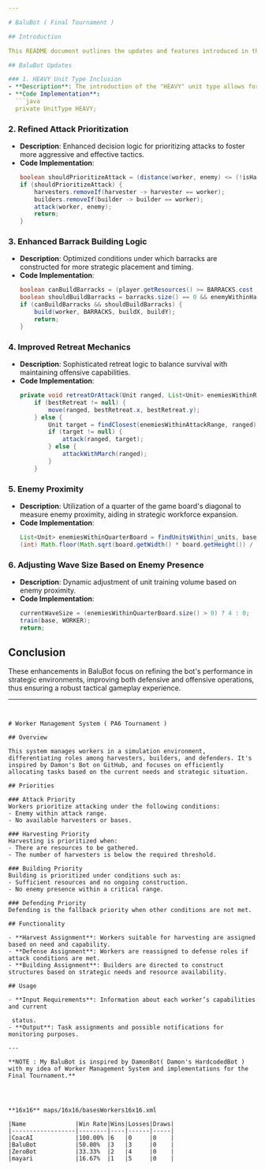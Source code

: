 ```yaml
---

# BaluBot ( Final Tournament ) 

## Introduction

This README document outlines the updates and features introduced in the latest version of BaluBot. This version emphasizes improvements in unit management, tactical decision-making, and strategic capabilities, enhancing gameplay in a competitive environment.

## BaluBot Updates

### 1. HEAVY Unit Type Inclusion
- **Description**: The introduction of the "HEAVY" unit type allows for more diverse tactical approaches.
- **Code Implementation**:
  ```java
  private UnitType HEAVY;
  ```

### 2. Refined Attack Prioritization
- **Description**: Enhanced decision logic for prioritizing attacks to foster more aggressive and effective tactics.
- **Code Implementation**:
  ```java
  boolean shouldPrioritizeAttack = (distance(worker, enemy) <= (!isHarvester ? (worker.getAttackRange() + 3) : worker.getAttackRange()) || (enemyBase == null && !isHarvester)) || base == null;
  if (shouldPrioritizeAttack) {
      harvesters.removeIf(harvester -> harvester == worker);
      builders.removeIf(builder -> builder == worker);
      attack(worker, enemy);
      return;
  }
  ```

### 3. Enhanced Barrack Building Logic
- **Description**: Optimized conditions under which barracks are constructed for more strategic placement and timing.
- **Code Implementation**:
  ```java
  boolean canBuildBarracks = (player.getResources() >= BARRACKS.cost + WORKER.cost && enemyBase != null && builders.size() == 0 && !isBarracksBuilding && harvesters.size() == harvestersNeeded && (!isHarvester || workers.size() >= 2)) || isBuilder;
  boolean shouldBuildBarracks = barracks.size() == 0 && enemyWithinHalfOfMap == null;
  if (canBuildBarracks && shouldBuildBarracks) {
      build(worker, BARRACKS, buildX, buildY);
      return;
  }
  ```

### 4. Improved Retreat Mechanics
- **Description**: Sophisticated retreat logic to balance survival with maintaining offensive capabilities.
- **Code Implementation**:
  ```java
  private void retreatOrAttack(Unit ranged, List<Unit> enemiesWithinReducedAttackRange, List<Unit> enemiesWithinAttackRange) {
      if (bestRetreat != null) {
          move(ranged, bestRetreat.x, bestRetreat.y);
      } else {
          Unit target = findClosest(enemiesWithinAttackRange, ranged);
          if (target != null) {
              attack(ranged, target);
          } else {
              attackWithMarch(ranged);
          }
      }
  ```

### 5. Enemy Proximity
- **Description**: Utilization of a quarter of the game board's diagonal to measure enemy proximity, aiding in strategic workforce expansion.
- **Code Implementation**:
  ```java
  List<Unit> enemiesWithinQuarterBoard = findUnitsWithin(_units, base,
  (int) Math.floor(Math.sqrt(board.getWidth() * board.getHeight()) / 4));
  ```

### 6. Adjusting Wave Size Based on Enemy Presence
- **Description**: Dynamic adjustment of unit training volume based on enemy proximity.
- **Code Implementation**:
  ```java
  currentWaveSize = (enemiesWithinQuarterBoard.size() > 0) ? 4 : 0;
  train(base, WORKER);
  return;
  ```

## Conclusion

These enhancements in BaluBot focus on refining the bot's performance in strategic environments, improving both defensive and offensive operations, thus ensuring a robust tactical gameplay experience.

---
```


# Worker Management System ( PA6 Tournament )

## Overview

This system manages workers in a simulation environment, differentiating roles among harvesters, builders, and defenders. It's inspired by Damon's Bot on GitHub, and focuses on efficiently allocating tasks based on the current needs and strategic situation.

## Priorities

### Attack Priority
Workers prioritize attacking under the following conditions:
- Enemy within attack range.
- No available harvesters or bases.

### Harvesting Priority
Harvesting is prioritized when:
- There are resources to be gathered.
- The number of harvesters is below the required threshold.

### Building Priority
Building is prioritized under conditions such as:
- Sufficient resources and no ongoing construction.
- No enemy presence within a critical range.

### Defending Priority
Defending is the fallback priority when other conditions are not met.

## Functionality

- **Harvest Assignment**: Workers suitable for harvesting are assigned based on need and capability.
- **Defense Assignment**: Workers are reassigned to defense roles if attack conditions are met.
- **Building Assignment**: Builders are directed to construct structures based on strategic needs and resource availability.

## Usage

- **Input Requirements**: Information about each worker’s capabilities and current

 status.
- **Output**: Task assignments and possible notifications for monitoring purposes.

---

**NOTE : My BaluBot is inspired by DamonBot( Damon's HardcodedBot ) with my idea of Worker Management System and implementations for the Final Tournament.** 




**16x16** maps/16x16/basesWorkers16x16.xml

|Name              |Win Rate|Wins|Losses|Draws|
|------------------|--------|----|------|-----|
|CoacAI            |100.00% |6   |0     |0    |
|BaluBot           |50.00%  |3   |3     |0    |
|ZeroBot           |33.33%  |2   |4     |0    |
|mayari            |16.67%  |1   |5     |0    |













